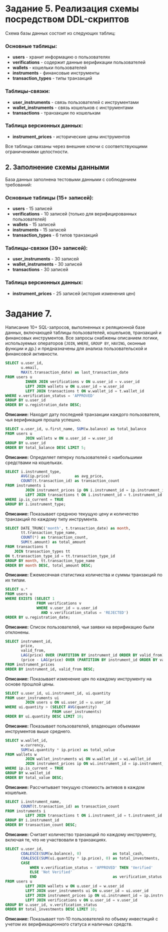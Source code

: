 # Задание 5. Реализация схемы посредством DDL-скриптов

Схема базы данных состоит из следующих таблиц:

### Основные таблицы:
- **users** - хранит информацию о пользователях
- **verifications** - содержит данные верификации пользователей
- **wallets** - кошельки пользователей
- **instruments** - финансовые инструменты
- **transaction_types** - типы транзакций

### Таблицы-связки:
- **user_instruments** - связь пользователей с инструментами
- **wallet_instruments** - связь кошельков с инструментами
- **transactions** - транзакции по кошелькам

### Таблица версионных данных:
- **instrument_prices** - исторические цены инструментов

Все таблицы связаны через внешние ключи с соответствующими ограничениями целостности.

## 2. Заполнение схемы данными

База данных заполнена тестовыми данными с соблюдением требований:

### Основные таблицы (15+ записей):
- **users** - 15 записей
- **verifications** - 10 записей (только для верифицированных пользователей)
- **wallets** - 15 записей
- **instruments** - 15 записей
- **transaction_types** - 6 типов транзакций

### Таблицы-связки (30+ записей):
- **user_instruments** - 30 записей
- **wallet_instruments** - 30 записей
- **transactions** - 30 записей

### Таблица версионных данных:
- **instrument_prices** - 25 записей (история изменения цен)

# Задание 7. 

Написание 10+ SQL-запросов, выполненных к реляционной базе данных, включающей таблицы пользователей, кошельков, транзакций и финансовых инструментов. Все запросы снабжены описанием логики, используемых операторов (`JOIN`, `WHERE`, `GROUP BY`, `HAVING`, оконные функции и др.) и предназначены для анализа пользовательской и финансовой активности.
```sql
SELECT u.user_id,
       u.email,
       MAX(t.transaction_date) as last_transaction_date
FROM users u
         INNER JOIN verifications v ON u.user_id = v.user_id
         LEFT JOIN wallets w ON u.user_id = w.user_id
         LEFT JOIN transactions t ON w.wallet_id = t.wallet_id
WHERE v.verification_status = 'APPROVED'
GROUP BY u.user_id
ORDER BY u.registration_date DESC;
```
**Описание:** Находит дату последней транзакции каждого пользователя, чья верификация прошла успешно.
```SQL
SELECT u.user_id, u.first_name, SUM(w.balance) as total_balance
FROM users u
         JOIN wallets w ON u.user_id = w.user_id
GROUP BY u.user_id
ORDER BY total_balance DESC LIMIT 5;
```
**Описание:** Определяет пятерку пользователей с наибольшими средствами на кошельках.
```sql
SELECT i.instrument_type,
       AVG(ip.price)           as avg_price,
       COUNT(t.transaction_id) as transaction_count
FROM instruments i
         JOIN instrument_prices ip ON i.instrument_id = ip.instrument_id
         LEFT JOIN transactions t ON i.instrument_id = t.instrument_id
WHERE ip.is_current = TRUE
GROUP BY i.instrument_type;
```
**Описание:** Показывает среднюю текущую цену и количество транзакций по каждому типу инструмента.
```sql
SELECT DATE_TRUNC('month', t.transaction_date) as month,
       tt.transaction_type_name,
       COUNT(*) as transaction_count,
       SUM(t.amount) as total_amount
FROM transactions t
    JOIN transaction_types tt
ON t.transaction_type_id = tt.transaction_type_id
GROUP BY month, tt.transaction_type_name
ORDER BY month DESC, total_amount DESC;
```
**Описание:** Ежемесячная статистика количества и суммы транзакций по их типам.
```sql
SELECT u.*
FROM users u
WHERE EXISTS (SELECT 1
              FROM verifications v
              WHERE v.user_id = u.user_id
                AND v.verification_status = 'REJECTED')
ORDER BY u.registration_date;
```
**Описание:** Список пользователей, чьи заявки на верификацию были отклонены.
```sql
SELECT instrument_id,
       price,
       valid_from,
       LAG(price) OVER (PARTITION BY instrument_id ORDER BY valid_from) as prev_price,
       (price - LAG(price) OVER (PARTITION BY instrument_id ORDER BY valid_from)) as price_diff
FROM instrument_prices
ORDER BY instrument_id, valid_from DESC;
```
**Описание:** Показывает изменение цен по каждому инструменту на основе прошлой цены.
```sql
SELECT u.user_id, ui.instrument_id, ui.quantity
FROM user_instruments ui
         JOIN users u ON ui.user_id = u.user_id
WHERE ui.quantity > (SELECT AVG(quantity)
                     FROM user_instruments)
ORDER BY ui.quantity DESC LIMIT 10;
```
**Описание:** Показывает пользователей, владеющих объемами инструментов выше среднего.
```sql
SELECT w.wallet_id,
       w.currency,
       SUM(wi.quantity * ip.price) as total_value
FROM wallets w
         JOIN wallet_instruments wi ON w.wallet_id = wi.wallet_id
         JOIN instrument_prices ip ON wi.instrument_id = ip.instrument_id
WHERE ip.is_current = TRUE
GROUP BY w.wallet_id
ORDER BY total_value DESC;
```
**Описание:** Рассчитывает текущую стоимость активов в каждом кошельке.
```sql
SELECT i.instrument_name,
       COUNT(t.transaction_id) as transaction_count
FROM instruments i
         LEFT JOIN transactions t ON i.instrument_id = t.instrument_id
GROUP BY i.instrument_id
ORDER BY transaction_count DESC;
```
**Описание:** Считает количество транзакций по каждому инструменту, включая те, что не участвовали в транзакциях.
```sql
SELECT u.user_id,
       COALESCE(SUM(w.balance), 0)              as total_cash,
       COALESCE(SUM(ui.quantity * ip.price), 0) as total_investments,
       CASE
           WHEN v.verification_status = 'APPROVED' THEN 'Verified'
           ELSE 'Not Verified'
           END                                  as verification_status
FROM users u
         LEFT JOIN wallets w ON u.user_id = w.user_id
         LEFT JOIN user_instruments ui ON u.user_id = ui.user_id
         LEFT JOIN instrument_prices ip ON ui.instrument_id = ip.instrument_id AND ip.is_current = TRUE
         LEFT JOIN verifications v ON u.user_id = v.user_id
GROUP BY u.user_id, v.verification_status
ORDER BY total_investments DESC LIMIT 10;
```
**Описание:** Показывает топ-10 пользователей по объему инвестиций с учетом их верификационного статуса и наличных средств.